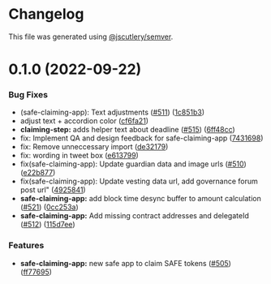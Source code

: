 # Changelog

This file was generated using [@jscutlery/semver](https://github.com/jscutlery/semver).

# 0.1.0 (2022-09-22)


### Bug Fixes

* (safe-claiming-app): Text adjustments ([#511](https://github.com/safe-global/safe-react-apps/issues/511)) ([1c851b3](https://github.com/safe-global/safe-react-apps/commit/1c851b374224a4884985f4defddc60786a9a56a9))
* adjust text + accordion color ([cf6fa21](https://github.com/safe-global/safe-react-apps/commit/cf6fa212eb2b83c865341739e2c84368c5f006bf))
* **claiming-step:** adds helper text about deadline ([#515](https://github.com/safe-global/safe-react-apps/issues/515)) ([6ff48cc](https://github.com/safe-global/safe-react-apps/commit/6ff48cc706ab80c4ba0efaf718b1e7f2019ee464))
* fix: Implement QA and design feedback for safe-claiming-app ([7431698](https://github.com/safe-global/safe-react-apps/commit/7431698ed22888695a375466dcceeaff9d279dd5))
* fix: Remove unneccessary import ([de32179](https://github.com/safe-global/safe-react-apps/commit/de32179cd78b33d0d05f2eaec28b19a38d4975b3))
* fix: wording in tweet box ([e613799](https://github.com/safe-global/safe-react-apps/commit/e6137995bb1fb1f48d11f334b5cbc46fc65db7c3))
* fix(safe-claiming-app): Update guardian data and image urls ([#510](https://github.com/safe-global/safe-react-apps/issues/510)) ([e22b877](https://github.com/safe-global/safe-react-apps/commit/e22b877ee41a13f3e5ff73fe564de7123da2fefa))
* fix(safe-claiming-app): Update vesting data url, add governance forum post url" ([4925841](https://github.com/safe-global/safe-react-apps/commit/4925841470769f1d5c6b8dd1bbe110fe94f1e402))
* **safe-claiming-app:** add block time desync buffer to amount calculation ([#521](https://github.com/safe-global/safe-react-apps/issues/521)) ([0cc253a](https://github.com/safe-global/safe-react-apps/commit/0cc253a270e44aca625be43a62dbea27c9c20697))
* **safe-claiming-app:** Add missing contract addresses and delegateId ([#512](https://github.com/safe-global/safe-react-apps/issues/512)) ([115d7ee](https://github.com/safe-global/safe-react-apps/commit/115d7eef645fc431e14d0abe262a8ba9ac3dd3de))


### Features

* **safe-claiming-app:** new safe app to claim SAFE tokens ([#505](https://github.com/safe-global/safe-react-apps/issues/505)) ([ff77695](https://github.com/safe-global/safe-react-apps/commit/ff7769526c8c4271cd667413e0730d68ad351cf8))
